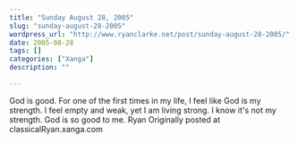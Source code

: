 ```yaml
---
title: "Sunday August 28, 2005"
slug: "sunday-august-28-2005"
wordpress_url: "http://www.ryanclarke.net/post/sunday-august-28-2005/"
date: 2005-08-28
tags: []
categories: ["Xanga"]
description: ""

---
```


God is good.
 For one of the first times in my life, I feel like God is my strength. I feel empty and weak, yet I am living strong. I know it's not my strength.
 God is so good to me.
 Ryan
Originally posted at classicalRyan.xanga.com
